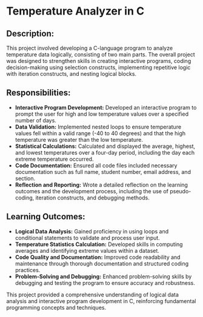 # Temperature Analyzer in C

## Description:
This project involved developing a C-language program to analyze temperature data logically, consisting of two main parts. The overall project was designed to strengthen skills in creating interactive programs, coding decision-making using selection constructs, implementing repetitive logic with iteration constructs, and nesting logical blocks.

## Responsibilities:
- **Interactive Program Development:** Developed an interactive program to prompt the user for high and low temperature values over a specified number of days.
- **Data Validation:** Implemented nested loops to ensure temperature values fell within a valid range (-40 to 40 degrees) and that the high temperature was greater than the low temperature.
- **Statistical Calculations:** Calculated and displayed the average, highest, and lowest temperatures over a four-day period, including the day each extreme temperature occurred.
- **Code Documentation:** Ensured all code files included necessary documentation such as full name, student number, email address, and section.
- **Reflection and Reporting:** Wrote a detailed reflection on the learning outcomes and the development process, including the use of pseudo-coding, iteration constructs, and debugging methods.

## Learning Outcomes:
- **Logical Data Analysis:** Gained proficiency in using loops and conditional statements to validate and process user input.
- **Temperature Statistics Calculation:** Developed skills in computing averages and identifying extreme values within a dataset.
- **Code Quality and Documentation:** Improved code readability and maintenance through thorough documentation and structured coding practices.
- **Problem-Solving and Debugging:** Enhanced problem-solving skills by debugging and testing the program to ensure accuracy and robustness.

This project provided a comprehensive understanding of logical data analysis and interactive program development in C, reinforcing fundamental programming concepts and techniques.
